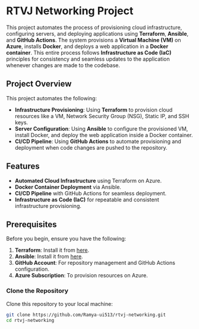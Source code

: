# RTVJ Networking Project

This project automates the process of provisioning cloud infrastructure, configuring servers, and deploying applications using **Terraform**, **Ansible**, and **GitHub Actions**. The system provisions a **Virtual Machine (VM)** on **Azure**, installs **Docker**, and deploys a web application in a **Docker container**. This entire process follows **Infrastructure as Code (IaC)** principles for consistency and seamless updates to the application whenever changes are made to the codebase.

## Project Overview

This project automates the following:

- **Infrastructure Provisioning**: Using **Terraform** to provision cloud resources like a VM, Network Security Group (NSG), Static IP, and SSH keys.
- **Server Configuration**: Using **Ansible** to configure the provisioned VM, install Docker, and deploy the web application inside a Docker container.
- **CI/CD Pipeline**: Using **GitHub Actions** to automate provisioning and deployment when code changes are pushed to the repository.

## Features

- **Automated Cloud Infrastructure** using Terraform on Azure.
- **Docker Container Deployment** via Ansible.
- **CI/CD Pipeline** with GitHub Actions for seamless deployment.
- **Infrastructure as Code (IaC)** for repeatable and consistent infrastructure provisioning.

## Prerequisites

Before you begin, ensure you have the following:

1. **Terraform**: Install it from [here](https://www.terraform.io/downloads.html).
2. **Ansible**: Install it from [here](https://docs.ansible.com/ansible/latest/installation_guide/index.html).
3. **GitHub Account**: For repository management and GitHub Actions configuration.
4. **Azure Subscription**: To provision resources on Azure.

### Clone the Repository

Clone this repository to your local machine:

```bash
git clone https://github.com/Ramya-ui513/rtvj-networking.git
cd rtvj-networking
